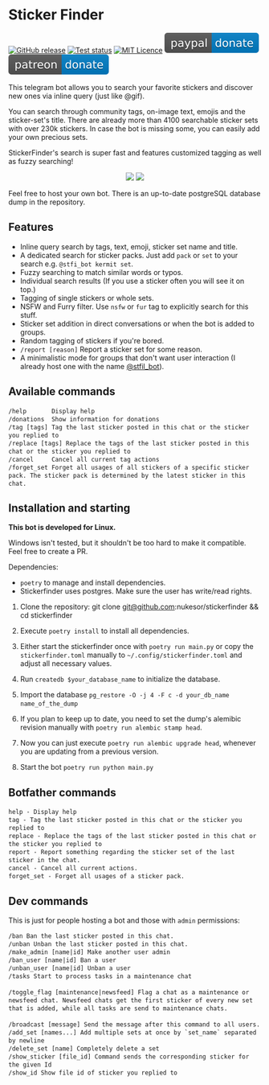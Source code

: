 # Sticker Finder

[![GitHub release](https://img.shields.io/github/tag/nukesor/sticker-finder.svg)](https://github.com/nukesor/sticker-finder/releases/latest)
[![Test status](https://travis-ci.org/Nukesor/sticker-finder.svg?branch=master)](https://travis-ci.org/Nukesor/sticker-finder)
[![MIT Licence](https://img.shields.io/badge/license-MIT-success.svg)](https://github.com/Nukesor/sticker-finder/blob/master/LICENSE.md)
[![Paypal](https://github.com/Nukesor/images/blob/master/paypal-donate-blue.svg)](https://www.paypal.me/arnebeer/)
[![Patreon](https://github.com/Nukesor/images/blob/master/patreon-donate-blue.svg)](https://www.patreon.com/nukesor)

This telegram bot allows you to search your favorite stickers and discover new ones via inline query (just like @gif).

You can search through community tags, on-image text, emojis and the sticker-set's title.
There are already more than 4100 searchable sticker sets with over 230k stickers.
In case the bot is missing some, you can easily add your own precious sets.

StickerFinder's search is super fast and features customized tagging as well as fuzzy searching!

<p align="center">
    <img src="https://raw.githubusercontent.com/Nukesor/images/master/sticker_finder1.png">
    <img src="https://raw.githubusercontent.com/Nukesor/images/master/sticker_finder2.png">
</p>

Feel free to host your own bot. There is an up-to-date postgreSQL database dump in the repository.

## Features

- Inline query search by tags, text, emoji, sticker set name and title.
- A dedicated search for sticker packs. Just add `pack` or `set` to your search e.g. `@stfi_bot kermit set`.
- Fuzzy searching to match similar words or typos.
- Individual search results (If you use a sticker often you will see it on top.)
- Tagging of single stickers or whole sets.
- NSFW and Furry filter. Use `nsfw` or `fur` tag to explicitly search for this stuff.
- Sticker set addition in direct conversations or when the bot is added to groups.
- Random tagging of stickers if you're bored.
- `/report [reason]` Report a sticker set for some reason.
- A minimalistic mode for groups that don't want user interaction (I already host one with the name [@stfil_bot](https://t.me/stfil_bot)).


## Available commands

    /help       Display help
    /donations  Show information for donations
    /tag [tags] Tag the last sticker posted in this chat or the sticker you replied to
    /replace [tags] Replace the tags of the last sticker posted in this chat or the sticker you replied to
    /cancel     Cancel all current tag actions
    /forget_set Forget all usages of all stickers of a specific sticker pack. The sticker pack is determined by the latest sticker in this chat.

## Installation and starting

**This bot is developed for Linux.**

Windows isn't tested, but it shouldn't be too hard to make it compatible. Feel free to create a PR.

Dependencies:

- `poetry` to manage and install dependencies.
- Stickerfinder uses postgres. Make sure the user has write/read rights.

1. Clone the repository:
        git clone git@github.com:nukesor/stickerfinder && cd stickerfinder
2. Execute `poetry install` to install all dependencies.
3. Either start the stickerfinder once with `poetry run main.py` or copy the `stickerfinder.toml` manually to `~/.config/stickerfinder.toml` and adjust all necessary values.
4. Run `createdb $your_database_name` to initialize the database.

5. Import the database `pg_restore -O -j 4 -F c -d your_db_name name_of_the_dump`
6. If you plan to keep up to date, you need to set the dump's alemibic revision manually with `poetry run alembic stamp head`.
7. Now you can just execute `poetry run alembic upgrade head`, whenever you are updating from a previous version.
8. Start the bot `poetry run python main.py`

## Botfather commands

    help - Display help
    tag - Tag the last sticker posted in this chat or the sticker you replied to
    replace - Replace the tags of the last sticker posted in this chat or the sticker you replied to
    report - Report something regarding the sticker set of the last sticker in the chat.
    cancel - Cancel all current actions.
    forget_set - Forget all usages of a sticker pack.

## Dev commands

This is just for people hosting a bot and those with `admin` permissions:

    /ban Ban the last sticker posted in this chat.
    /unban Unban the last sticker posted in this chat.
    /make_admin [name|id] Make another user admin
    /ban_user [name|id] Ban a user
    /unban_user [name|id] Unban a user
    /tasks Start to process tasks in a maintenance chat

    /toggle_flag [maintenance|newsfeed] Flag a chat as a maintenance or newsfeed chat. Newsfeed chats get the first sticker of every new set that is added, while all tasks are send to maintenance chats.

    /broadcast [message] Send the message after this command to all users.
    /add_set [names...] Add multiple sets at once by `set_name` separated by newline
    /delete_set [name] Completely delete a set
    /show_sticker [file_id] Command sends the corresponding sticker for the given Id
    /show_id Show file id of sticker you replied to
